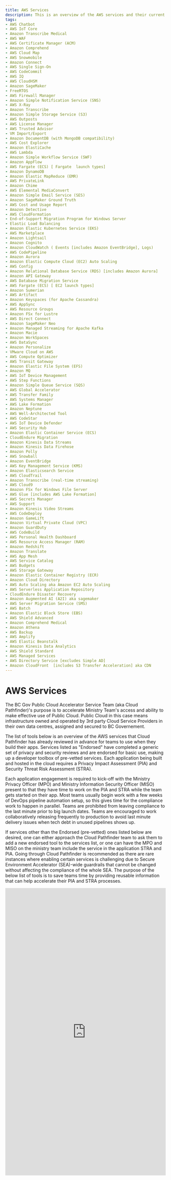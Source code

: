 ```yaml
---
title: AWS Services
description: This is an overview of the AWS services and their current status within BC Gov.
tags:
- AWS Chatbot
- AWS IoT Core
- Amazon Transcribe Medical
- AWS WAF
- AWS Certificate Manager (ACM)
- Amazon Comprehend
- AWS Cloud Map
- AWS Snowmobile
- Amazon Connect
- AWS Single Sign-On
- AWS CodeCommit
- AWS IQ
- AWS CloudHSM
- Amazon SageMaker
- FreeRTOS
- AWS Firewall Manager
- Amazon Simple Notification Service (SNS)
- AWS X-Ray
- Amazon Transcribe
- Amazon Simple Storage Service (S3)
- AWS Outposts
- AWS License Manager
- AWS Trusted Advisor
- VM Import/Export
- Amazon DocumentDB (with MongoDB compatibility)
- AWS Cost Explorer
- Amazon ElastiCache
- AWS Lambda
- Amazon Simple Workflow Service (SWF)
- Amazon AppFlow
- AWS Fargate (ECS) [ Fargate  launch types]
- Amazon DynamoDB
- Amazon Elastic MapReduce (EMR)
- AWS PrivateLink
- Amazon Chime
- AWS Elemental MediaConvert
- Amazon Simple Email Service (SES)
- Amazon SageMaker Ground Truth
- AWS Cost and Usage Report
- Amazon Detective
- AWS CloudFormation
- End-of-Support Migration Program for Windows Server
- Elastic Load Balancing
- Amazon Elastic Kubernetes Service (EKS)
- AWS Marketplace
- Amazon Lightsail
- Amazon Cognito
- Amazon CloudWatch ( Events [includes Amazon EventBridge], Logs)
- AWS CodePipeline
- Amazon Aurora
- Amazon Elastic Compute Cloud (EC2) Auto Scaling
- AWS Config
- Amazon Relational Database Service (RDS) [includes Amazon Aurora]
- Amazon API Gateway
- AWS Database Migration Service
- AWS Fargate (ECS) [ EC2 launch types]
- Amazon Sumerian
- AWS Artifact
- Amazon Keyspaces (for Apache Cassandra)
- AWS AppSync
- AWS Resource Groups
- Amazon FSx for Lustre
- AWS Direct Connect
- Amazon SageMaker Neo
- Amazon Managed Streaming for Apache Kafka
- Amazon Macie
- Amazon WorkSpaces
- AWS DataSync
- Amazon Personalize
- VMware Cloud on AWS
- AWS Compute Optimizer
- AWS Transit Gateway
- Amazon Elastic File System (EFS)
- Amazon MQ
- AWS IoT Device Management
- AWS Step Functions
- Amazon Simple Queue Service (SQS)
- AWS Global Accelerator
- AWS Transfer Family
- AWS Systems Manager
- AWS Lake Formation
- Amazon Neptune
- AWS Well-Architected Tool
- AWS CodeStar
- AWS IoT Device Defender
- AWS Security Hub
- Amazon Elastic Container Service (ECS)
- CloudEndure Migration
- Amazon Kinesis Data Streams
- Amazon Kinesis Data Firehose
- Amazon Polly
- AWS Snowball
- Amazon EventBridge
- AWS Key Management Service (KMS)
- Amazon Elasticsearch Service
- AWS CloudTrail
- Amazon Transcribe (real-time streaming)
- AWS Cloud9
- Amazon FSx for Windows File Server
- AWS Glue [includes AWS Lake Formation]
- AWS Secrets Manager
- AWS Support
- Amazon Kinesis Video Streams
- AWS CodeDeploy
- Amazon GameLift
- Amazon Virtual Private Cloud (VPC)
- Amazon GuardDuty
- AWS CodeBuild
- AWS Personal Health Dashboard
- AWS Resource Access Manager (RAM)
- Amazon Redshift
- Amazon Translate
- AWS App Mesh
- AWS Service Catalog
- AWS Budgets
- AWS Storage Gateway
- Amazon Elastic Container Registry (ECR)
- Amazon Cloud Directory
- AWS Auto Scaling aka Amazon EC2 Auto Scaling
- AWS Serverless Application Repository
- CloudEndure Disaster Recovery
- Amazon Augmented AI (A2I) aka sagemaker
- AWS Server Migration Service (SMS)
- AWS Batch
- Amazon Elastic Block Store (EBS)
- AWS Shield Advanced
- Amazon Comprehend Medical
- Amazon Athena
- AWS Backup
- AWS Amplify
- AWS Elastic Beanstalk
- Amazon Kinesis Data Analytics
- AWS Shield Standard
- AWS Managed Services
- AWS Directory Service [excludes Simple AD]
- Amazon CloudFront  [includes S3 Transfer Acceleration] aka CDN
---
```

<!---
Note: this is a generated file.  You should not edit it directly.  Please check https://github.com/bcgov/cloud-pathfinder for details.
-->

# AWS Services

The BC Gov Public Cloud Accelerator Service Team (aka Cloud Pathfinder)'s purpose is to accelerate Ministry Team's access
 and ability to make effective use of Public Cloud.  Public Cloud in this case means infrastructure owned and operated by 3rd
 party Cloud Service Providers in their own data centres, assigned and secured to BC Governement.

The list of tools below is an overview of the AWS services that Cloud Pathfinder has already reviewed in advance for teams to use when they build their apps.
 Services listed as "Endorsed" have completed a generic set of privacy and security reviews and are endorsed for basic use, making up a developer toolbox of pre-vetted services.
 Each application being built and hosted in the cloud requires a Privacy Impact Assessment (PIA) and Security Threat Risk Assessment (STRA).

Each application engagement is required to kick-off with the Ministry Privacy Officer (MPO) and Ministry Information Security Officer (MISO) present to that they have time
 to work on the PIA and STRA while the team gets started on their app. Most teams usually begin work with a few weeks of DevOps pipeline automation setup,
 so this gives time for the compliance work to happen in parallel. Teams are prohibited from leaving compliance to the last minute prior to big launch dates.  Teams are encouraged to work collaboratively
 releasing frequently to production to avoid last minute delivery issues when tech debt in unused pipelines shows up.

If services other than the Endorsed (pre-vetted) ones listed below are desired, one can either approach the Cloud Pathfinder team to ask them to add a new endorsed
 tool to the services list, or one can have the MPO and MISO on the ministry team include the service in the application STRA and PIA.
 Going through Cloud Pathfinder is recommended as there are rare instances where enabling certain services is challenging due to Secure Environment Accelerator (SEA)-wide guardrails that
 cannot be changed without affecting the compliance of the whole SEA. The purpose of the below list of tools is to save teams time by providing reusable information that can help accelerate their PIA and STRA processes.

<iframe
  src="https://airtable.com/embed/shrfZS294sP5GcbKr?backgroundColor=yellow&viewControls=on"
  frameborder="0"
  onmousewheel=""
  width="100%"
  height="900px"
>
</iframe>
